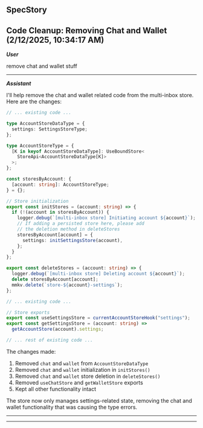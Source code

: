 ## SpecStory

## Code Cleanup: Removing Chat and Wallet (2/12/2025, 10:34:17 AM)

_**User**_

remove chat and wallet stuff

---

_**Assistant**_

I'll help remove the chat and wallet related code from the multi-inbox store. Here are the changes:

```typescript:features/multi-inbox/multi-inbox.store.ts
// ... existing code ...

type AccountStoreDataType = {
  settings: SettingsStoreType;
};

type AccountStoreType = {
  [K in keyof AccountStoreDataType]: UseBoundStore<
    StoreApi<AccountStoreDataType[K]>
  >;
};

const storesByAccount: {
  [account: string]: AccountStoreType;
} = {};

// Store initialization
export const initStores = (account: string) => {
  if (!(account in storesByAccount)) {
    logger.debug(`[multi-inbox store] Initiating account ${account}`);
    // If adding a persisted store here, please add
    // the deletion method in deleteStores
    storesByAccount[account] = {
      settings: initSettingsStore(account),
    };
  }
};

export const deleteStores = (account: string) => {
  logger.debug(`[multi-inbox store] Deleting account ${account}`);
  delete storesByAccount[account];
  mmkv.delete(`store-${account}-settings`);
};

// ... existing code ...

// Store exports
export const useSettingsStore = currentAccountStoreHook("settings");
export const getSettingsStore = (account: string) =>
  getAccountStore(account).settings;

// ... rest of existing code ...
```

The changes made:

1. Removed `chat` and `wallet` from `AccountStoreDataType`
2. Removed `chat` and `wallet` initialization in `initStores()`
3. Removed `chat` and `wallet` store deletion in `deleteStores()`
4. Removed `useChatStore` and `getWalletStore` exports
5. Kept all other functionality intact

The store now only manages settings-related state, removing the chat and wallet functionality that was causing the type errors.

---



---

